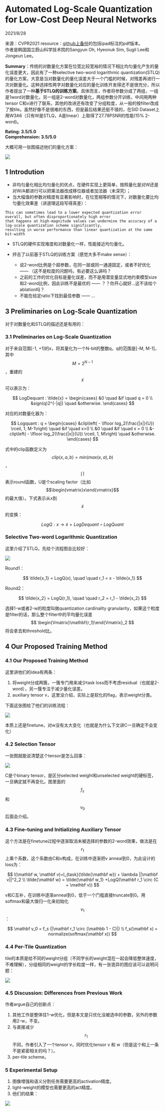 # Automated Log-Scale Quantization for Low-Cost Deep Neural Networks  

2021/8/28  

来源：CVPR2021
resource：[github上备份](https://github.com/YouCaiJun98/YouCaiJun98.github.io/blob/master/articles/ModelCompression/Quantization/Oh_Automated_Log-Scale_Quantization_for_Low-Cost_.pdf)的包括ipad标注的pdf版本。  
作者是韩国国立蔚山科学技术院的Sangyun Oh, Hyeonuk Sim, Sugil Lee和Jongeun Lee。  

**Summary**：传统的对数量化方案在位宽比较宽裕的情况下相比均匀量化产生的量化误差更大，因此有了一种selective two-word logarithmic quantization(STLQ)的量化方案，大意是当对数量化的量化误差大于一个门槛的时候，对残差再进行一次对数量化。这种选择性两字对数量化对应的量化训练开发得还不是很充分，所以作者提出了一种**基于STLQ的训练方案**。具体而言，作者将参数分成了两组，一组是1word对数量化，另一组是2-word对数量化，两组参数分开训练，中间用两种tensor C和v进行了联系，其他的改进还有改变了分组粒度，从一般的按filter改成了按tile。虽然好像不是很难的东西，但是最后结果还挺不错的，在SID Dataset上用W3A6（只有W是STLQ，A是linear）上取得了27.78PSNR的性能(15% 2-word)。    

**Rating: 3.5/5.0**  
**Comprehension: 3.5/5.0**  

大概可用一张图描述他们的量化方案：  

![](https://raw.githubusercontent.com/YouCaiJun98/MyPicBed/main/imgs/202108280005.png)  

## 1 Introdution  
* 非均匀量化相比均匀量化的优点，在硬件实现上更简单，按照量化是对W还是对W/A都进行可以把乘法器改成移位器或者加法器（未深究）；  
* 当大幅值的参数对精度有显著影响时，在位宽相等的情况下，对数量化要比均匀量化效果差（讲道理这段写得真差）：  

```   
This can sometimes lead to a lower expected quantization error overall, but often disproportionately high error 
that happens at high-magnitude values can undermine the accuracy of a log-scale quantization scheme significantly, 
resulting in worse performance than linear quantization at the same bit-width
```  

* STLQ的硬件实现难度和对数量化一样，性能接近均匀量化。  

* 抨击了以前基于STLQ的训练方案（感觉大多不make sense）：  
    * 说2-word比例是个超参数，在同一层或同一通道固定，或者不好优化 —— （这不是粒度的问题吗，有必要这么讲吗？  
    * 之前的工作的优化目标是量化误差，而不是用潜变量显式地约束模型size和2-word比例，因此训练不是最优的 —— ？？你开心就好...这不该给个ablation吗？  
    * 不能在给定ratio下找到最佳参数 —— ...  

## 3 Preliminaries on Log-Scale Quantization  
对于对数量化和STLQ的描述还是有用的：  

### 3.1 Preliminaries on Log-Scale Quantization  
对于来自范围[-1, +1]的x，将其量化为一个N-bit的整数q，q的范围是[-M, M-1]，其中$$M=2^{N-1}$$，重建的$$\tilde{x}$$可以表示为：  

$$  
LogDequant : \tilde{x} = 
\begin{cases} 
    &0 \quad &if \quad q = 0 \\ 
    &sign(q)2^{-|q|} \quad &otherwise.
\end{cases}
$$  

对应的对数量化器为：  

$$  
Logquant : q = 
\begin{cases} 
    &clip\left( - \lfloor log_2(\frac{|x|}{U}) \rceil, 1, M-1\right) \quad &if \quad x>0 \\
    &0 \quad &if \quad x = 0 \\ 
    &-clip\left( - \lfloor log_2(\frac{|x|}{U}) \rceil, 1, M\right) \quad &otherwise.
\end{cases}
$$  

式中的clip函数定义为$$clip(x,a,b) = min(max(x,a),b)$$，$$\lfloor \rceil$$表示round函数，U是个scaling factor（比如$$\begin{vmatrix}x\end{vmatrix}$$的最大值）。下式表示从x到$$\tilde{x}$$的变换：  

$$  
LogQ : x → \tilde{x} = LogDequant \circ LogQuant
$$  

### Selective Two-word Logarithmic Quantization  
这里介绍了STLQ，先给个流程图会比较好：  

![](https://raw.githubusercontent.com/YouCaiJun98/MyPicBed/main/imgs/202108280001.png)  

Round1：  

$$  
\tilde{x_1} = LogQ(x), \quad \quad r_1 = x - \tilde{x_1}
$$  

Round2：  

$$  
\tilde{x_2} = LogQ(r_1), \quad \quad r_2 = r_1 - \tilde{x_2}
$$  

选择1-w或者2-w的粒度叫做quantization cardinality granularity，如果这个粒度是filter的话，那么整个filter中的平均量化误差$$ \begin{Vmatrix}\mathbf{r_1}\end{Vmatrix}_2 $$将会拿去和threshold比。  

## 4 Our Proposed Training Method  
### 4.1 Our Proposed Training Method  
这里讲他们的idea有两条：  
1. 将weight分成两簇，一簇专门用来减少task loss而不考虑residual（也就是2-word），另一簇专注于减少量化误差。  
2. auxiliary tensor v，这里没介绍，实际上是软化的flag，表示weight分类。  

下面这张图给了他们的训练流程：  

![](https://raw.githubusercontent.com/YouCaiJun98/MyPicBed/main/imgs/202108280002.png)  

本质上还是finetune，对w没有太大变化（也就是为什么下文讲C一旦确定不会变化）  

### 4.2 Selection Tensor  
一张图就能说清楚这个tensor是怎么回事：  

![](https://raw.githubusercontent.com/YouCaiJun98/MyPicBed/main/imgs/202108280003.png)  

C是个binary tensor，是区分selected weight和unselected weight的硬标签，一旦确定就不再变化。图里面的$$f_s$$和$$v_0$$后面会介绍。  

### 4.3 Fine-tuning and Initializing Auxiliary Tensor  
这个方法是在finetune过程中逐渐取消未被选择的参数的2-word效果，做法是在$$r_1$$上乘个系数，这个系数由C和v构成，在训练中逐渐把v anneal到0，为此设计的loss为：  

$$  
l(\mathbf w, \mathbf v)=l_{task}(\tilde{\mathbf w}) + \lambda ||\mathbf v||^2_2 \\
\tilde{\mathbf w} = \tilde{\mathbf w_1} +LogQ(\mathbf r_1 \circ (C + \mathbf v))
$$  

v和C互补，在训练中逐渐anneal到0，低于一个门槛直接truncate到0。用softmax和最大值归一化来初始化$$v_1$$：  

$$  
\mathbf v_0 = f_s (|\mathbf r_1 \circ (\mathbb 1 - C)|) \\
f_s(\mathbf x) = normalize(softmax(\mathbf x))
$$  

### 4.4 Per-Tile Quantization  
tile的本质是给不同的weight分组（不同字长的weight混在一起会降低整体速度，不难理解），分组相同的weight的字长粒度一样，有一张诡异的图应该可以说明问题：  

![](https://raw.githubusercontent.com/YouCaiJun98/MyPicBed/main/imgs/202108280004.png)  

### 4.5 Discussion: Differences from Previous Work  
作者argue自己的创新点：  
1. 其他工作是整体往1-w优化，但是本文是只优化没被选中的参数，另外的参数用2-w，不变。  
2. 与直接减少$$r_1$$不同，作者引入了一个tensor v，同时优化tensor v 和 w（但是这个和上一条不是紧密相关的吗？）。  
3. per-tile scheme。  

### 5 Experimental Setup  
1. 图像增强和语义分割任务需要更高的activation精度。  
2. light-weight的模型也需要更高的act精度。  
3. 他们的结果：  

![](https://raw.githubusercontent.com/YouCaiJun98/MyPicBed/main/imgs/202108280006.png)  
